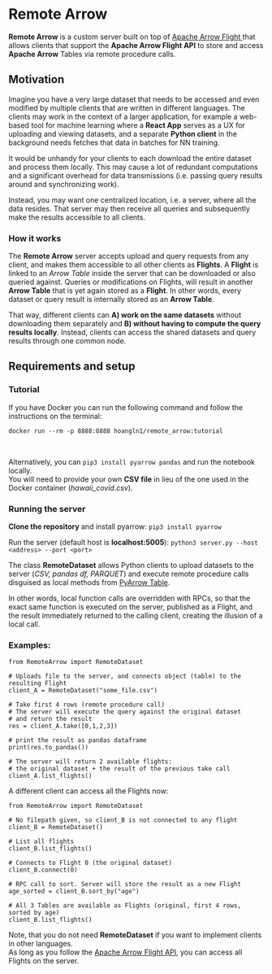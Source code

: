 # Remote Arrow
**Remote Arrow** is a custom server built on top of [Apache Arrow Flight ](https://arrow.apache.org/blog/2019/10/13/introducing-arrow-flight/ "Apache Arrow Flight ") that allows clients that support the **Apache Arrow Flight API** to store and access **Apache Arrow** Tables via remote procedure calls.

## Motivation

Imagine you have a very large dataset that needs to be accessed and even modified by multiple clients that are written in different languages. The clients may work in the context of a larger application, for example a web-based tool for machine learning where a **React App** serves as a UX for uploading and viewing datasets, and a separate **Python client** in the background needs fetches that data in batches for NN training.

It would be unhandy for your clients to each download the entire dataset and process them locally. This may cause a lot of redundant computations and a significant overhead for data transmissions (i.e. passing query results around and synchronizing work).

Instead, you may want one centralized location, i.e. a server, where all the data resides. That server may then receive all queries and subsequently make the results accessible to all clients.

### How it works

The **Remote Arrow** server accepts upload and query requests from any client, and makes them accessible to all other clients as **Flights**. A **Flight** is linked to an *Arrow Table* inside the server that can be downloaded or also queried against. Queries or modifications on Flights, will result in another **Arrow Table** that is yet again stored as a **Flight**. In other words, every dataset or query result is internally stored as an **Arrow Table**.

That way, different clients can **A) work on the same datasets** without downloading them separately and **B) without having to compute the query results locally**. Instead, clients can access the shared datasets and query results through one common node.



## Requirements and setup
### Tutorial

If you have Docker you can run the following command and follow the instructions on the terminal:
```
docker run --rm -p 8888:8888 hoangln1/remote_arrow:tutorial
```
<br>

Alternatively, you can ```pip3 install pyarrow pandas``` and run the notebook locally. <br>
You will need to provide your own **CSV file** in lieu of the one used in the Docker container (*hawaii_covid.csv*).


### Running the server

**Clone the repository** and install pyarrow:
```pip3 install pyarrow```

Run the server (default host is **localhost:5005**):
```python3 server.py --host <address> --port <port>```


The class **RemoteDataset** allows Python clients to upload datasets to the server (*CSV, pandas df, PARQUET*) and execute remote procedure calls disguised as local methods from [PyArrow Table](https://arrow.apache.org/docs/python/generated/pyarrow.Table.html "PyArrow Table"). 

In other words, local function calls are overridden with RPCs, so that the exact same function is executed on the server, published as a Flight, and the result immediately returned to the calling client, creating the illusion of a local call.

### Examples:

```
from RemoteArrow import RemoteDataset

# Uploads file to the server, and connects object (table) to the resulting Flight
client_A = RemoteDataset("some_file.csv")

# Take first 4 rows (remote procedure call)
# The server will execute the query against the original dataset
# and return the result
res = client_A.take([0,1,2,3])

# print the result as pandas dataframe
print(res.to_pandas())

# The server will return 2 available flights:
# the original dataset + the result of the previous take call
client_A.list_flights()
```


A different client can access all the Flights now:

```
from RemoteArrow import RemoteDataset

# No filepath given, so client_B is not connected to any flight
client_B = RemoteDataset()

# List all flights
client_B.list_flights()

# Connects to Flight 0 (the original dataset)
client_B.connect(0)

# RPC call to sort. Server will store the result as a new Flight
age_sorted = client_B.sort_by("age")

# All 3 Tables are available as Flights (original, first 4 rows, sorted by age)
client_B.list_flights()

```



Note, that you do not need **RemoteDataset** if you want to implement clients in other languages.<br>
As long as you follow the [Apache Arrow Flight API](https://arrow.apache.org/docs/format/Flight.html "Apache Arrow Flight API"), you can access all Flights on the server.


